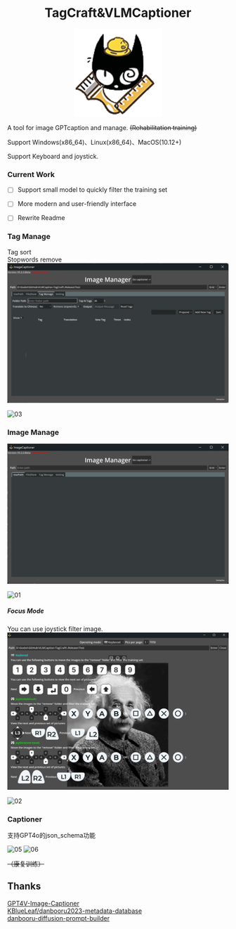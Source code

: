 # <center>TagCraft&VLMCaptioner</center>

<p align="center">
  <a href="https://github.com/SleeeepyZhou/VLMCaption-TagCraft">
    <img src="Resources/workcat.png" width="200" alt="TagCraft logo">
  </a>
</p>

A tool for image GPTcaption and manage.  ~~(Rehabilitation training)~~  

Support Windows(x86_64)、Linux(x86_64)、MacOS(10.12+)  

Support Keyboard and joystick.

### Current Work

- [ ] Support small model to quickly filter the training set
- [ ] More modern and user-friendly interface
- [ ] Rewrite Readme


### Tag Manage
Tag sort  
Stopwords remove  
<img src=".ex\03.png">  

![03](https://github.com/user-attachments/assets/b79798ce-102c-4418-9dd2-2b319d5ed763)

### Image Manage

<img src=".ex\01.png">  

![01](https://github.com/user-attachments/assets/2426167d-9b22-47ea-b2e4-2b3756ad61d7)  

##### Focus Mode
You can use joystick filter image.  
<img src=".ex\02.png">  

![02](https://github.com/user-attachments/assets/a39ff706-e6d7-49c2-8fb2-fecc6b0d2ab6)  

### Captioner

支持GPT4o的json_schema功能  

![05](https://github.com/user-attachments/assets/5df62905-382a-4a1a-8ba7-f9891a6ac879)
![06](https://github.com/user-attachments/assets/a24ddda5-486c-4430-9c4d-0e9f98fc7d60)

~~（康复训练）~~  

## Thanks  
[GPT4V-Image-Captioner](https://github.com/jiayev/GPT4V-Image-Captioner)  
[KBlueLeaf/danbooru2023-metadata-database](https://huggingface.co/datasets/KBlueLeaf/danbooru2023-metadata-database)  
[danbooru-diffusion-prompt-builder](https://github.com/wfjsw/danbooru-diffusion-prompt-builder)  
